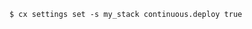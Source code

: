 <!-- usedin: [ _includes/_inlines/Deployment/common/redeployment-hook/redeployment-hook_github-integration-v1.md] -->

```
$ cx settings set -s my_stack continuous.deploy true
```
